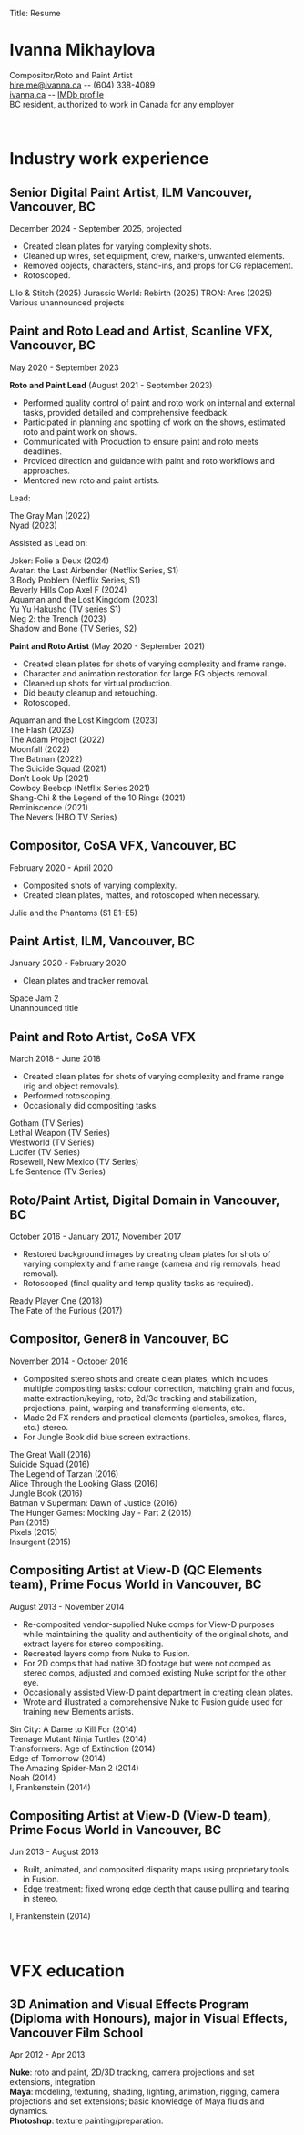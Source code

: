 Title: Resume

Ivanna Mikhaylova
=================
Compositor/Roto and Paint Artist  
[hire.me@ivanna.ca](mailto:hire.me@ivanna.ca "Drop me a line") -- (604) 338-4089  
[ivanna.ca](//ivanna.ca) -- [IMDb profile](http://www.imdb.com/name/nm6581754)  
BC resident, authorized to work in Canada for any employer

<br />

Industry work experience
========================

## **Senior Digital Paint Artist**, ILM Vancouver, Vancouver, BC
December 2024 - September 2025, projected

- Created clean plates for varying complexity shots.
- Cleaned up wires, set equipment, crew, markers, unwanted elements.
- Removed objects, characters, stand-ins, and props for CG replacement.
- Rotoscoped.

Lilo & Stitch (2025)
Jurassic World: Rebirth (2025)
TRON: Ares (2025)
Various unannounced projects

## **Paint and Roto Lead and Artist**, Scanline VFX, Vancouver, BC
May 2020 - September 2023

**Roto and Paint Lead** (August 2021 - September 2023)

- Performed quality control of paint and roto work on internal and external tasks, provided detailed and comprehensive feedback.
- Participated in planning and spotting of work on the shows, estimated roto and paint work on shows.
- Communicated with Production to ensure paint and roto meets deadlines.
- Provided direction and guidance with paint and roto workflows and approaches.
- Mentored new roto and paint artists.

Lead:

The Gray Man (2022)  
Nyad (2023)  

Assisted as Lead on:

Joker: Folie a Deux (2024)  
Avatar: the Last Airbender (Netflix Series, S1)  
3 Body Problem (Netflix Series, S1)  
Beverly Hills Cop Axel F (2024)  
Aquaman and the Lost Kingdom (2023)  
Yu Yu Hakusho (TV series S1)  
Meg 2: the Trench (2023)  
Shadow and Bone (TV Series, S2)  

**Paint and Roto Artist** (May 2020 - September 2021)

- Created clean plates for shots of varying complexity and frame range.
- Character and animation restoration for large FG objects removal.
- Cleaned up shots for virtual production.
- Did beauty cleanup and retouching.
- Rotoscoped.

Aquaman and the Lost Kingdom (2023)  
The Flash (2023)  
The Adam Project (2022)  
Moonfall (2022)  
The Batman (2022)  
The Suicide Squad (2021)  
Don’t Look Up (2021)  
Cowboy Beebop (Netflix Series 2021)  
Shang-Chi & the Legend of the 10 Rings (2021)  
Reminiscence (2021)  
The Nevers (HBO TV Series)  

## **Compositor**, CoSA VFX, Vancouver, BC
February 2020 - April 2020

- Composited shots of varying complexity.
- Created clean plates, mattes, and rotoscoped when necessary.

Julie and the Phantoms (S1 E1-E5)  

## **Paint Artist**, ILM, Vancouver, BC
January 2020 - February 2020

- Clean plates and tracker removal.

Space Jam 2  
Unannounced title  

## **Paint and Roto Artist**, CoSA VFX
March 2018 - June 2018

- Created clean plates for shots of varying complexity and frame range (rig and object removals).  
- Performed rotoscoping.  
- Occasionally did compositing tasks. 

Gotham (TV Series)  
Lethal Weapon (TV Series)  
Westworld (TV Series)  
Lucifer (TV Series)  
Rosewell, New Mexico (TV Series)  
Life Sentence (TV Series)

## **Roto/Paint Artist**, Digital Domain in Vancouver, BC
October 2016 - January 2017, November 2017

- Restored background images by creating clean plates for shots of varying complexity and frame range (camera and rig removals, head removal).
- Rotoscoped (final quality and temp quality tasks as required).

Ready Player One (2018)  
The Fate of the Furious (2017)  

## **Compositor**, Gener8 in Vancouver, BC
November 2014 - October 2016

- Composited stereo shots and create clean plates, which includes multiple compositing tasks: colour correction, matching grain and focus, matte extraction/keying, roto, 2d/3d tracking and stabilization, projections, paint, warping and transforming elements, etc.
- Made 2d FX renders and practical elements (particles, smokes, flares, etc.) stereo.
- For Jungle Book did blue screen extractions.

The Great Wall (2016)  
Suicide Squad (2016)  
The Legend of Tarzan (2016)  
Alice Through the Looking Glass (2016)  
Jungle Book (2016)  
Batman v Superman: Dawn of Justice (2016)  
The Hunger Games: Mocking Jay - Part 2 (2015)  
Pan (2015)  
Pixels (2015)  
Insurgent (2015)  

## **Compositing Artist at View-D (QC Elements team)**, Prime Focus World in Vancouver, BC
August 2013 - November 2014  

- Re-composited vendor-supplied Nuke comps for View-D purposes while maintaining the quality and authenticity of the original shots, and extract layers for stereo compositing.
- Recreated layers comp from Nuke to Fusion.
- For 2D comps that had native 3D footage but were not comped as stereo comps, adjusted and comped existing Nuke script for the other eye.
- Occasionally assisted View-D paint department in creating clean plates.
- Wrote and illustrated a comprehensive Nuke to Fusion guide used for training new Elements artists.

Sin City: A Dame to Kill For (2014)  
Teenage Mutant Ninja Turtles (2014)  
Transformers: Age of Extinction (2014)  
Edge of Tomorrow (2014)  
The Amazing Spider-Man 2 (2014)  
Noah (2014)  
I, Frankenstein (2014)  

## **Compositing Artist at View-D (View-D team)**, Prime Focus World in Vancouver, BC
Jun 2013 - August 2013

- Built, animated, and composited disparity maps using proprietary tools in Fusion.
- Edge treatment: fixed wrong edge depth that cause pulling and tearing in stereo.

I, Frankenstein (2014)  

<br />

VFX education
=============

## **3D Animation and Visual Effects Program (Diploma with Honours)**, major in Visual Effects, Vancouver Film School
Apr 2012 - Apr 2013

**Nuke**: roto and paint, 2D/3D tracking, camera projections and set extensions, integration.  
**Maya**: modeling, texturing, shading, lighting, animation, rigging, camera projections and set extensions; basic knowledge of Maya fluids and dynamics.  
**Photoshop**: texture painting/preparation.  
